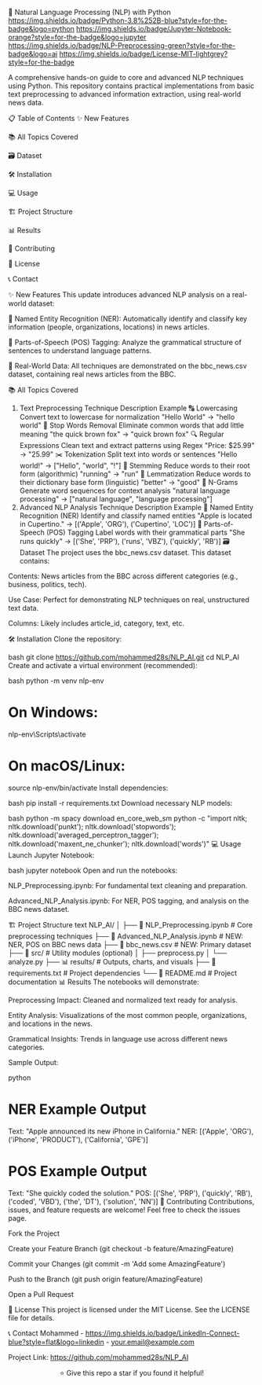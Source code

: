 🧠 Natural Language Processing (NLP) with Python
https://img.shields.io/badge/Python-3.8%252B-blue?style=for-the-badge&logo=python
https://img.shields.io/badge/Jupyter-Notebook-orange?style=for-the-badge&logo=jupyter
https://img.shields.io/badge/NLP-Preprocessing-green?style=for-the-badge&logo=ai
https://img.shields.io/badge/License-MIT-lightgrey?style=for-the-badge

A comprehensive hands-on guide to core and advanced NLP techniques using Python. This repository contains practical implementations from basic text preprocessing to advanced information extraction, using real-world news data.

📋 Table of Contents
✨ New Features

📚 All Topics Covered

🗃️ Dataset

🛠️ Installation

💻 Usage

🏗️ Project Structure

📊 Results

🤝 Contributing

📜 License

📞 Contact

✨ New Features
This update introduces advanced NLP analysis on a real-world dataset:

🧠 Named Entity Recognition (NER): Automatically identify and classify key information (people, organizations, locations) in news articles.

📖 Parts-of-Speech (POS) Tagging: Analyze the grammatical structure of sentences to understand language patterns.

📰 Real-World Data: All techniques are demonstrated on the bbc_news.csv dataset, containing real news articles from the BBC.

📚 All Topics Covered
1. Text Preprocessing
Technique	Description	Example
🔠 Lowercasing	Convert text to lowercase for normalization	"Hello World" → "hello world"
🚫 Stop Words Removal	Eliminate common words that add little meaning	"the quick brown fox" → "quick brown fox"
🔍 Regular Expressions	Clean text and extract patterns using Regex	"Price: $25.99" → "25.99"
✂️ Tokenization	Split text into words or sentences	"Hello world!" → ["Hello", "world", "!"]
🌱 Stemming	Reduce words to their root form (algorithmic)	"running" → "run"
🍃 Lemmatization	Reduce words to their dictionary base form (linguistic)	"better" → "good"
🔗 N-Grams	Generate word sequences for context analysis	"natural language processing" → ["natural language", "language processing"]
2. Advanced NLP Analysis
Technique	Description	Example
🧠 Named Entity Recognition (NER)	Identify and classify named entities	"Apple is located in Cupertino." → [('Apple', 'ORG'), ('Cupertino', 'LOC')]
📖 Parts-of-Speech (POS) Tagging	Label words with their grammatical parts	"She runs quickly" → [('She', 'PRP'), ('runs', 'VBZ'), ('quickly', 'RB')]
🗃️ Dataset
The project uses the bbc_news.csv dataset. This dataset contains:

Contents: News articles from the BBC across different categories (e.g., business, politics, tech).

Use Case: Perfect for demonstrating NLP techniques on real, unstructured text data.

Columns: Likely includes article_id, category, text, etc.

🛠️ Installation
Clone the repository:

bash
git clone https://github.com/mohammed28s/NLP_AI.git
cd NLP_AI
Create and activate a virtual environment (recommended):

bash
python -m venv nlp-env
# On Windows:
nlp-env\Scripts\activate
# On macOS/Linux:
source nlp-env/bin/activate
Install dependencies:

bash
pip install -r requirements.txt
Download necessary NLP models:

bash
python -m spacy download en_core_web_sm
python -c "import nltk; nltk.download('punkt'); nltk.download('stopwords'); nltk.download('averaged_perceptron_tagger'); nltk.download('maxent_ne_chunker'); nltk.download('words')"
💻 Usage
Launch Jupyter Notebook:

bash
jupyter notebook
Open and run the notebooks:

NLP_Preprocessing.ipynb: For fundamental text cleaning and preparation.

Advanced_NLP_Analysis.ipynb: For NER, POS tagging, and analysis on the BBC news dataset.

🏗️ Project Structure
text
NLP_AI/
│
├── 📓 NLP_Preprocessing.ipynb          # Core preprocessing techniques
├── 📓 Advanced_NLP_Analysis.ipynb      # NEW: NER, POS on BBC news data
├── 📰 bbc_news.csv                     # NEW: Primary dataset
├── 🔧 src/                             # Utility modules (optional)
│   ├── preprocess.py
│   └── analyze.py
├── 📊 results/                         # Outputs, charts, and visuals
├── 📝 requirements.txt                 # Project dependencies
└── 📖 README.md                        # Project documentation
📊 Results
The notebooks will demonstrate:

Preprocessing Impact: Cleaned and normalized text ready for analysis.

Entity Analysis: Visualizations of the most common people, organizations, and locations in the news.

Grammatical Insights: Trends in language use across different news categories.

Sample Output:

python
# NER Example Output
Text: "Apple announced its new iPhone in California."
NER: [('Apple', 'ORG'), ('iPhone', 'PRODUCT'), ('California', 'GPE')]

# POS Example Output
Text: "She quickly coded the solution."
POS: [('She', 'PRP'), ('quickly', 'RB'), ('coded', 'VBD'), ('the', 'DT'), ('solution', 'NN')]
🤝 Contributing
Contributions, issues, and feature requests are welcome! Feel free to check the issues page.

Fork the Project

Create your Feature Branch (git checkout -b feature/AmazingFeature)

Commit your Changes (git commit -m 'Add some AmazingFeature')

Push to the Branch (git push origin feature/AmazingFeature)

Open a Pull Request

📜 License
This project is licensed under the MIT License. See the LICENSE file for details.

📞 Contact
Mohammed - https://img.shields.io/badge/LinkedIn-Connect-blue?style=flat&logo=linkedin - your.email@example.com

Project Link: https://github.com/mohammed28s/NLP_AI

<div align="center">
⭐️ Give this repo a star if you found it helpful!
</div>